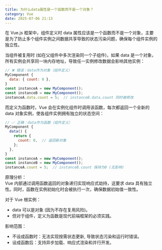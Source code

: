 ```yaml
---
title: 为什么data属性是一个函数而不是一个对象？
category: Vue
date: 2025-07-06 21:13
---
```

在 Vue.js 框架中，组件定义时 data 属性应该是一个函数而不是一个对象，主要是为了防止多个组件实例之间数据共享导致的状态污染问题，确保每个组件实例的独立性。

当组件被复用时 (如在父组件中多次渲染同一个子组件)，如果 data 是一个对象，所有实例会共享同一块内存地址，导致任一实例修改数据会影响其他实例：
```javascript
// ❌ 错误：data作为对象（组件定义）
MyComponent {
  data: { count: 0 },
}
const instanceA = new MyComponent();
const instanceB = new MyComponent();
instanceA.data.count = 5;  // instanceB.data.count 同时被修改
```

而定义为函数时，Vue 会在实例化组件时调用该函数，每次都返回一个全新的 data 对象实例，使各组件实例拥有独立的状态空间：
```javascript
// ✅ 正确：data作为函数（组件定义）
MyComponent {
  data() {
    return {
      count: 0,  // 返回新对象
    };
  },
}
const instanceA = new MyComponent();
const instanceB = new MyComponent();
instanceA.count = 5;  // instanceB.count 保持为0 (无影响)
```

原理分析：  
Vue 内部通过调用函数返回的对象递归实现响应式劫持，这要求 data 具有独立性。同时，函数在实例初始化时会被执行一次，确保数据初始值一致性。

对于 Vue 根实例：
- data 可以是对象 (因为不存在复用风险)。
- 但对于组件，定义为函数是现代前端框架的必须实践。

影响范围：
- 不设成函数时：无法实现按需状态更新, 导致状态污染和运行时错误。
- 设成函数后：支持异步加载、响应式渲染和并行开发。
